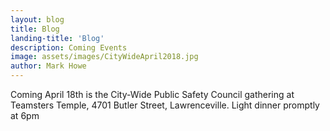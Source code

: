 ```yaml
---
layout: blog
title: Blog
landing-title: 'Blog'
description: Coming Events
image: assets/images/CityWideApril2018.jpg
author: Mark Howe
---
```


Coming April 18th is the City-Wide Public Safety Council gathering at Teamsters Temple, 4701 Butler Street, Lawrenceville. Light dinner promptly at 6pm
